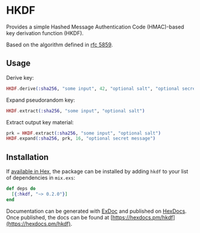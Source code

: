 # HKDF

Provides a simple Hashed Message Authentication Code (HMAC)-based
key derivation function (HKDF).

Based on the algorithm defined in [rfc 5859](https://tools.ietf.org/html/rfc5869).

## Usage

Derive key:
```elixir
HKDF.derive(:sha256, "some input", 42, "optional salt", "optional secret message")
```

Expand pseudorandom key:
```elixir
HKDF.extract(:sha256, "some input", "optional salt")
```

Extract output key material:
```elixir
prk = HKDF.extract(:sha256, "some input", "optional salt")
HKDF.expand(:sha256, prk, 16, "optional secret message")
```

## Installation

If [available in Hex](https://hex.pm/docs/publish), the package can be installed
by adding `hkdf` to your list of dependencies in `mix.exs`:

```elixir
def deps do
  [{:hkdf, "~> 0.2.0"}]
end
```

Documentation can be generated with [ExDoc](https://github.com/elixir-lang/ex_doc)
and published on [HexDocs](https://hexdocs.pm). Once published, the docs can
be found at [https://hexdocs.pm/hkdf](https://hexdocs.pm/hkdf).
